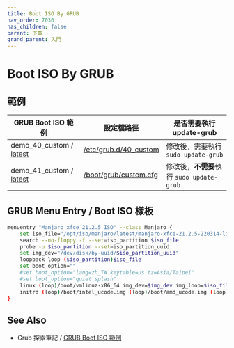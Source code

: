 ```yaml
---
title: Boot ISO By GRUB
nav_order: 7030
has_children: false
parent: 下載
grand_parent: 入門
---
```



# Boot ISO By GRUB

## 範例

| GRUB Boot ISO 範例 | 設定檔路徑 | 是否需要執行 update-grub |
| --- | --- | --- |
| demo_40_custom / [latest](https://github.com/samwhelp/note-about-grub/blob/gh-pages/_demo/prototype/boot_iso/demo_40_custom/Manjaro/latest/) | [/etc/grub.d/40_custom](https://github.com/samwhelp/note-about-grub/blob/gh-pages/_demo/prototype/boot_iso/demo_40_custom/Manjaro/latest/40_custom) | 修改後，需要執行 `sudo update-grub` |
| demo_41_custom / [latest](https://github.com/samwhelp/note-about-grub/blob/gh-pages/_demo/prototype/boot_iso/demo_41_custom/Manjaro/latest/) | [/boot/grub/custom.cfg](https://github.com/samwhelp/note-about-grub/blob/gh-pages/_demo/prototype/boot_iso/demo_41_custom/Manjaro/latest/custom.cfg) | 修改後，**不需要**執行 `sudo update-grub` |


## GRUB Menu Entry / Boot ISO 樣板


``` sh
menuentry "Manjaro xfce 21.2.5 ISO" --class Manjaro {
	set iso_file="/opt/iso/manjaro/latest/manjaro-xfce-21.2.5-220314-linux515.iso"
	search --no-floppy -f --set=iso_partition $iso_file
	probe -u $iso_partition --set=iso_partition_uuid
	set img_dev="/dev/disk/by-uuid/$iso_partition_uuid"
	loopback loop ($iso_partition)$iso_file
	set boot_option=""
	#set boot_option="lang=zh_TW keytable=us tz=Asia/Taipei"
	#set boot_option="quiet splash"
	linux (loop)/boot/vmlinuz-x86_64 img_dev=$img_dev img_loop=$iso_file $boot_option
	initrd (loop)/boot/intel_ucode.img (loop)/boot/amd_ucode.img (loop)/boot/initramfs-x86_64.img
}
```

## See Also

* Grub 探索筆記 / [GRUB Boot ISO 範例](https://samwhelp.github.io/note-about-grub/read/howto/boot_iso.html)
